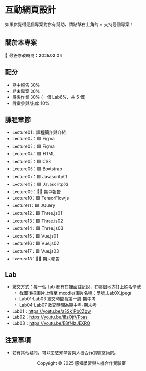 # 互動網頁設計

如果你覺得這個專案對你有幫助，請點擊右上角的 ⭐ 支持這個專案！

## 關於本專案

📅 最後修改時間：2025.02.04

## 配分

-   期中報告 30%
-   期末專案 30%
-   課後作業 30% (一個 Lab6%，共 5 個)
-   課堂參與/出席 10%

## 課程章節

-   Lecture01：課程簡介與介紹
-   Lecture02：🟩 Figma
-   Lecture03：🟩 Figma
-   Lecture04：🟩 HTML
-   Lecture05：🟩 CSS
-   Lecture06：🟩 Bootstrap
-   Lecture07：🟩 Javascritp01
-   Lecture08：🟩 Javascritp02
-   Lecture09：🧑‍🏫 期中報告
-   Lecture10：🟩 TensorFlow.js
-   Lecture11：🟩 JQuery
-   Lecture12：🟩 Three.js01
-   Lecture13：🟩 Three.js02
-   Lecture14：🟩 Three.js03
-   Lecture15：🟩 Vue.js01
-   Lecture16：🟩 Vue.js02
-   Lecture17：🟩 Vue.js03
-   Lecture18：🧑‍🏫 期末報告

## Lab

-   繳交方式：每一個 Lab 都有在裡面註記說，在哪個地方打上姓名學號
    -   截圖後把圖片上傳至 moodle(圖片名稱：學號\_Lab0X.jpeg)
    -   Lab01-Lab03 繳交時間為第一周-期中考
    -   Lab04-Lab07 繳交時間為期中考-期末考
-   Lab01：https://youtu.be/aSSk1PbCZgw
-   Lab02：https://youtu.be/iBzOjfVPbas
-   Lab03：https://youtu.be/B8fNlzJEXRQ

## 注意事項

-   若有其他疑問，可以至感知學習與人機合作實驗室詢問。

<p align="center">
  Copyright © 2025 感知學習與人機合作實驗室
</p>
